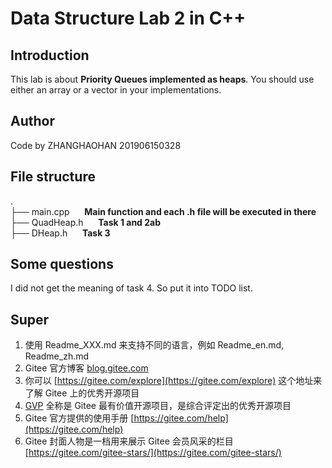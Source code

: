 # Data Structure Lab 2 in C++

## Introduction
This lab is about **Priority Queues implemented as heaps**. You should use
either an array or a vector in your implementations.


## Author
Code by ZHANGHAOHAN 201906150328

## File structure
.  
├── main.cpp &nbsp;&nbsp;&nbsp;&nbsp; **Main function and each .h file will be executed in there**\
├── QuadHeap.h &nbsp;&nbsp;&nbsp;&nbsp; **Task 1 and 2ab**\
├── DHeap.h &nbsp;&nbsp;&nbsp;&nbsp; **Task 3**


## Some questions
I did not get the meaning of task 4. So put it into TODO list.

## Super

1.  使用 Readme\_XXX.md 来支持不同的语言，例如 Readme\_en.md, Readme\_zh.md
2.  Gitee 官方博客 [blog.gitee.com](https://blog.gitee.com)
3.  你可以 [https://gitee.com/explore](https://gitee.com/explore) 这个地址来了解 Gitee 上的优秀开源项目
4.  [GVP](https://gitee.com/gvp) 全称是 Gitee 最有价值开源项目，是综合评定出的优秀开源项目
5.  Gitee 官方提供的使用手册 [https://gitee.com/help](https://gitee.com/help)
6.  Gitee 封面人物是一档用来展示 Gitee 会员风采的栏目 [https://gitee.com/gitee-stars/](https://gitee.com/gitee-stars/)

